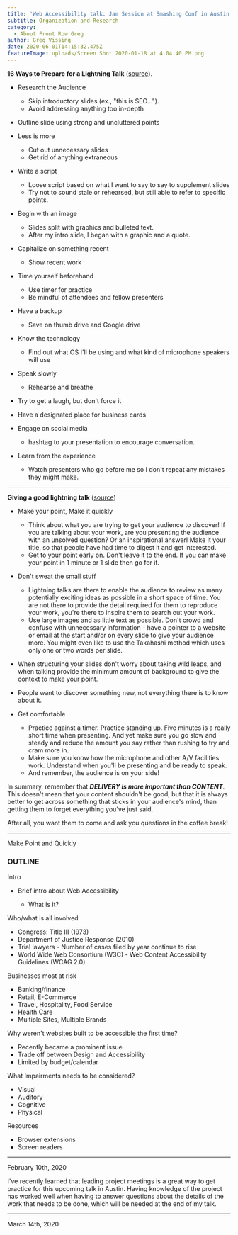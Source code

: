 ```yaml
---
title: 'Web Accessibility talk: Jam Session at Smashing Conf in Austin 2020'
subtitle: Organization and Research
category:
  - About Front Row Greg
author: Greg Vissing
date: 2020-06-01T14:15:32.475Z
featureImage: uploads/Screen Shot 2020-01-18 at 4.04.40 PM.png
---
```

**16 Ways to Prepare for a Lightning Talk** ([source](https://www.semrush.com/blog/16-ways-to-prepare-for-a-lightning-talk/)).

* Research the Audience

  * Skip introductory slides (ex., "this is SEO...").
  * Avoid addressing anything too in-depth
* Outline slide using strong and uncluttered points
* Less is more

  * Cut out unnecessary slides
  * Get rid of anything extraneous
* Write a script

  * Loose script based on what I want to say to say to supplement slides
  * Try not to sound stale or rehearsed, but still able to refer to specific points.
* Begin with an image

  * Slides split with graphics and bulleted text. 
  * After my intro slide, I began with a graphic and a quote.
* Capitalize on something recent

  * Show recent work
* Time yourself beforehand

  * Use timer for practice
  * Be mindful of attendees and fellow presenters
* Have a backup

  * Save on thumb drive and Google drive
* Know the technology

  * Find out what OS I'll be using and what kind of microphone speakers will use
* Speak slowly

  * Rehearse and breathe
* Try to get a laugh, but don't force it
* Have a designated place for business cards
* Engage on social media

  * hashtag to your presentation to encourage conversation.
* Learn from the experience

  * Watch presenters who go before me so I don't repeat any mistakes they might make.

- - -

**Giving a good lightning talk** ([source](https://software.ac.uk/home/cw11/giving-good-lightning-talk))

* Make your point, Make it quickly

  * Think about what you are trying to get your audience to discover! If you are talking about your work, are you presenting the audience with an unsolved question? Or an inspirational answer! Make it your title, so that people have had time to digest it and get interested.
  * Get to your point early on. Don't leave it to the end. If you can make your point in 1 minute or 1 slide then go for it.
* Don't sweat the small stuff

  * Lightning talks are there to enable the audience to review as many potentially exciting ideas as possible in a short space of time. You are not there to provide the detail required for them to reproduce your work, you're there to inspire them to search out your work.
  * Use large images and as little text as possible. Don't crowd and confuse with unnecessary information - have a pointer to a website or email at the start and/or on every slide to give your audience more. You might even like to use the Takahashi method which uses only one or two words per slide.
* When structuring your slides don't worry about taking wild leaps, and when talking provide the minimum amount of background to give the context to make your point.
* People want to discover something new, not everything there is to know about it.
* Get comfortable

  * Practice against a timer. Practice standing up. Five minutes is a really short time when presenting. And yet make sure you go slow and steady and reduce the amount you say rather than rushing to try and cram more in.
  * Make sure you know how the microphone and other A/V facilities work. Understand when you'll be presenting and be ready to speak.
  * And remember, the audience is on your side!

In summary, remember that ***DELIVERY is more important than CONTENT***. This doesn't mean that your content shouldn't be good, but that it is always better to get across something that sticks in your audience's mind, than getting them to forget everything you've just said.

After all, you want them to come and ask you questions in the coffee break!

- - -

Make Point and Quickly

### OUTLINE

Intro

* Brief intro about Web Accessibility

  * What is it?

Who/what is all involved

* Congress: Title III (1973)
* Department of Justice Response (2010)
* Trial lawyers - Number of cases filed by year continue to rise
* World Wide Web Consortium (W3C) - Web Content Accessibility Guidelines (WCAG 2.0)

Businesses most at risk

* Banking/finance
* Retail, E-Commerce
* Travel, Hospitality, Food Service
* Health Care
* Multiple Sites, Multiple Brands

Why weren't websites built to be accessible the first time?

* Recently became a prominent issue
* Trade off between Design and Accessibility
* Limited by budget/calendar

What Impairments needs to be considered?

* Visual
* Auditory
* Cognitive
* Physical

Resources

* Browser extensions
* Screen readers

- - -

February 10th, 2020

I've recently learned that leading project meetings is a great way to get practice for this upcoming talk in Austin. Having knowledge of the project has worked well when having to answer questions about the details of the work that needs to be done, which will be needed at the end of my talk.

- - -

March 14th, 2020